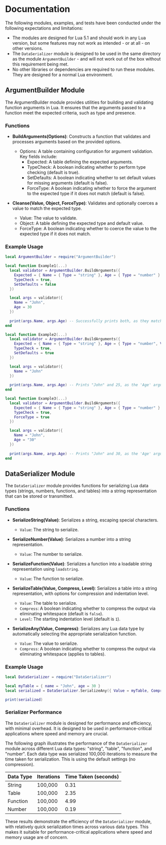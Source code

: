 # Documentation

The following modules, examples, and tests have been conducted under the following expectations and limitations:

- The modules are designed for Lua 5.1 and should work in any Lua version, but some features may not work as intended - or at all - on other versions.
- The `DataSerializer` module is designed to be used in the same directory as the module `ArgumentBuilder` - and will not work out of the box without this requirement being met.
- No other libraries or dependencies are required to run these modules. They are designed for a normal Lua environment.

## ArgumentBuilder Module

The ArgumentBuilder module provides utilities for building and validating function arguments in Lua. It ensures that the arguments passed to a function meet the expected criteria, such as type and presence.

### Functions

- **BuildArguments(Options)**: Constructs a function that validates and processes arguments based on the provided options.

  - Options: A table containing configuration for argument validation. Key fields include:
    - Expected: A table defining the expected arguments.
    - TypeCheck: A boolean indicating whether to perform type checking (default is true).
    - SetDefaults: A boolean indicating whether to set default values for missing arguments (default is false).
    - ForceType: A boolean indicating whether to force the argument to the expected type if it does not match (default is false).

- **Cleanse(Value, Object, ForceType)**: Validates and optionally coerces a value to match the expected type.

  - Value: The value to validate.
  - Object: A table defining the expected type and default value.
  - ForceType: A boolean indicating whether to coerce the value to the expected type if it does not match.

### Example Usage

```lua
local ArgumentBuilder = require("ArgumentBuilder")

local function Example1(...)
  local validator = ArgumentBuilder.BuildArguments({
    Expected = { Name = { Type = "string" }, Age = { Type = "number" } },
    TypeCheck = true,
    SetDefaults = false
  })

  local args = validator({
    Name = "John",
    Age = 30
  })
  
  print(args.Name, args.Age) -- Successfully prints both, as they match the types and are not missing.
end

local function Example2(...)
  local validator = ArgumentBuilder.BuildArguments({
    Expected = { Name = { Type = "string" }, Age = { Type = "number", Value = 25 } },
    TypeCheck = true,
    SetDefaults = true
  })

  local args = validator({
    Name = "John"
  })
  
  print(args.Name, args.Age) -- Prints "John" and 25, as the 'Age' argument is missing, and SetDefaults is true.
end

local function Example3(...)
  local validator = ArgumentBuilder.BuildArguments({
    Expected = { Name = { Type = "string" }, Age = { Type = "number" } },
    TypeCheck = true,
    ForceType = true
  })

  local args = validator({
    Name = "John",
    Age = "30"
  })
  
  print(args.Name, args.Age) -- Prints "John" and 30, as the 'Age' argument is coerced to a number by "ForceType".
end
```

## DataSerializer Module

The `DataSerializer` module provides functions for serializing Lua data types (strings, numbers, functions, and tables) into a string representation that can be stored or transmitted.

### Functions

- **SerializeString(Value)**: Serializes a string, escaping special characters.

  - `Value`: The string to serialize.

- **SerializeNumber(Value)**: Serializes a number into a string representation.

  - `Value`: The number to serialize.

- **SerializeFunction(Value)**: Serializes a function into a loadable string representation using `loadstring`.

  - `Value`: The function to serialize.

- **SerializeTable(Value, Compress, Level)**: Serializes a table into a string representation, with options for compression and indentation level.

  - `Value`: The table to serialize.
  - `Compress`: A boolean indicating whether to compress the output via eliminating whitespace (default is `false`).
  - `Level`: The starting indentation level (default is `1`).

- **SerializeAny(Value, Compress)**: Serializes any Lua data type by automatically selecting the appropriate serialization function.

  - `Value`: The value to serialize.
  - `Compress`: A boolean indicating whether to compress the output via eliminating whitespace (applies to tables).

### Example Usage

```lua
local DataSerializer = require("DataSerializer")

local myTable = { name = "John", age = 30 }
local serialized = DataSerializer.SerializeAny({ Value = myTable, Compress = false })

print(serialized)
```

### Serializer Performance

The `DataSerializer` module is designed for performance and efficiency, with minimal overhead. It is designed to be used in performance-critical applications where speed and memory are crucial.

The following graph illustrates the performance of the `DataSerializer` module across different Lua data types: "string", "table", "function", and "number". Each data type was serialized 100,000 iterations to measure the time taken for serialization. This is using the default settings (no compression).

| Data Type | Iterations | Time Taken (seconds) |
|-----------|------------|----------------------|
| String    | 100,000    | 0.31                 |
| Table     | 100,000    | 2.35                 |
| Function  | 100,000    | 4.99                 |
| Number    | 100,000    | 0.19                 |

These results demonstrate the efficiency of the `DataSerializer` module, with relatively quick serialization times across various data types. This makes it suitable for performance-critical applications where speed and memory usage are of concern.

